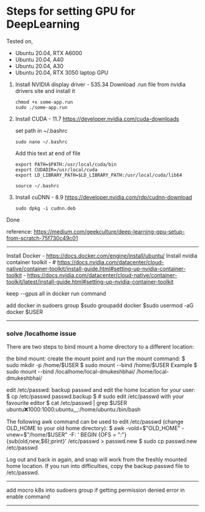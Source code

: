 # Steps for setting GPU for DeepLearning

Tested on,
- Ubuntu 20.04, RTX A6000  
- Ubuntu 20.04, A40  
- Ubuntu 20.04, A30
- Ubuntu 20.04, RTX 3050 laptop GPU

1. Install NVIDIA display driver - 535.34
	Download .run file from nvidia drivers site and install it

 	```
	chmod +x some-app.run
	sudo ./some-app.run
	```

2. Install CUDA - 11.7
	https://developer.nvidia.com/cuda-downloads
	
	set path in ~/.bashrc
	
	```
	sudo nano ~/.bashrc
	```

	Add this text at end of file
	```
	export PATH=$PATH:/usr/local/cuda/bin
	export CUDADIR=/usr/local/cuda
	export LD_LIBRARY_PATH=$LD_LIBRARY_PATH:/usr/local/cuda/lib64
	```
 
	```	
	source ~/.bashrc
	```

4. Install cuDNN - 8.9
	https://developer.nvidia.com/rdp/cudnn-download
	```
	sudo dpkg -i cudnn.deb
	```

Done

reference: https://medium.com/geekculture/deep-learning-gpu-setup-from-scratch-75f730c49c01

---

Install Docker - https://docs.docker.com/engine/install/ubuntu/
Install nvidia container toolkit - # https://docs.nvidia.com/datacenter/cloud-native/container-toolkit/install-guide.html#setting-up-nvidia-container-toolkit
								 - https://docs.nvidia.com/datacenter/cloud-native/container-toolkit/latest/install-guide.html#setting-up-nvidia-container-toolkit

keep --gpus all in docker run command

add docker in sudoers group
$sudo groupadd docker
$sudo usermod -aG docker $USER

---

### solve /localhome issue

There are two steps to bind mount a home directory to a different location:

the bind mount: create the mount point and run the mount command:
$ sudo mkdir -p /home/$USER
$ sudo mount --bind <original-home-location> /home/$USER
Example $  sudo mount --bind /localhome/local-dmukeshbhai/ /home/local-dmukeshbhai/

edit /etc/passwd: backup passwd and edit the home location for your user:
$ cp /etc/passwd passwd.backup
$ # sudo edit /etc/passwd with your favourite editor
$ cat /etc/passwd | grep $USER
  ubuntu:x:1000:1000:ubuntu,,,:/home/ubuntu:/bin/bash
  
The following awk command can be used to edit /etc/passwd (change OLD_HOME to your old home directory):
$ awk -vold=$"OLD_HOME" -vnew=$"/home/$USER" -F: ' BEGIN {OFS = ":"} \
  {sub(old,new,$6);print}' /etc/passwd > passwd.new
$ sudo cp passwd.new /etc/passwd

Log out and back in again, and snap will work from the freshly mounted home location. If you run into difficulties, copy the backup passwd file to /etc/passwd.

---

add mocro k8s into sudoers group if getting permission denied error in enable command

---

